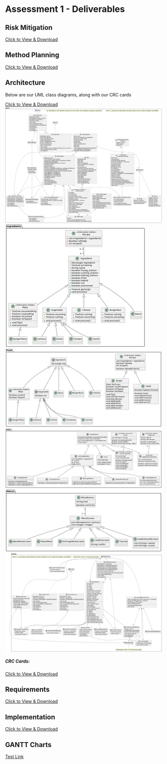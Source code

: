 <h1>Assessment 1 - Deliverables</h1>
<h2>Risk Mitigation</h2>
<a href="https://github.com/decassociation/decassociation.github.io/blob/master/Deliverables%20for%20Assessment%201/Risk1.docx">Click to View & Download</a>
<h2>Method Planning</h2>
<a href="https://github.com/decassociation/decassociation.github.io/blob/master/Deliverables%20for%20Assessment%201/Plan1.docx">Click to View & Download</a>
<h2>Architecture</h2>
<p> Below are our UML class diagrams, along with our CRC cards</p>
<a href="https://github.com/decassociation/decassociation.github.io/tree/master/CRC-Cards">Click to View & Download</a>
<img src="/assets/img/diagram1.png" alt="Architecture Image">
<img src="/assets/img/diagram2.png" alt="Architecture Image">
<img src="/assets/img/diagram3.png" alt="Architecture Image">
<img src="/assets/img/diagram4.png" alt="Architecture Image">
<img src="/assets/img/diagram5.png" alt="Architecture Image">
<img src="/assets/img/diagram6.png" alt="Architecture Image">
<h5>CRC Cards:</h5>
<a href="https://github.com/decassociation/decassociation.github.io/tree/master/CRC-Cards">Click to View & Download</a>
<h2>Requirements</h2>
<a href="https://github.com/decassociation/decassociation.github.io/blob/master/Deliverables%20for%20Assessment%201/Req1.docx">Click to View & Download</a>
<h2>Implementation</h2>
<a href="https://github.com/decassociation/decassociation.github.io/blob/master/Deliverables%20for%20Assessment%201/Impl1.docx">Click to View & Download</a>
<h2> GANTT Charts </h2>
<a href="https://decassociation.github.io/Deliverables/Architecture.html">Test Link</a>
